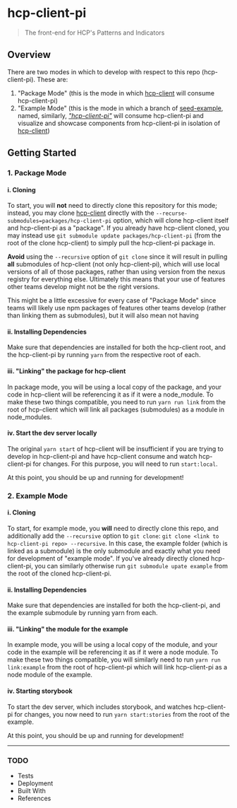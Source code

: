hcp-client-pi
===========
> The front-end for HCP's Patterns and Indicators

## Overview
There are two modes in which to develop with respect to this repo (hcp-client-pi). These are:
1. "Package Mode" (this is the mode in which [hcp-client](https://git.rochedevops.accentureanalytics.com/rangle/hcp-client) will consume hcp-client-pi)
2. "Example Mode" (this is the mode in which a branch of [seed-example](https://git.rochedevops.accentureanalytics.com/rangle/seed-example), named, similarly, [_"hcp-client-pi"_](https://git.rochedevops.accentureanalytics.com/rangle/seed-example/tree/hcp-client-pi) will consume hcp-client-pi and visualize and showcase components from hcp-client-pi in isolation of [hcp-client](https://git.rochedevops.accentureanalytics.com/rangle/hcp-client))

## Getting Started
### 1. Package Mode
#### i. Cloning
To start, you will **not** need to directly clone this repository for this mode; instead, you may clone [hcp-client](https://git.rochedevops.accentureanalytics.com/rangle/hcp-client) directly with the `--recurse-submodules=packages/hcp-client-pi` option, which will clone hcp-client itself and hcp-client-pi as a "package". If you already have hcp-client cloned, you may instead use `git submodule update packages/hcp-client-pi` (from the root of the clone hcp-client) to simply pull the hcp-client-pi package in.

**Avoid** using the `--recursive` option of `git clone` since it will result in pulling **all** submodules of hcp-client (not only hcp-client-pi), which will use local versions of all of those packages, rather than using version from the nexus registry for everything else. Ultimately this means that your use of features other teams develop might not be the right versions.

This might be a little excessive for every case of "Package Mode" since teams will likely use npm packages of features other teams develop (rather than linking them as submodules), but it will also mean not having

#### ii. Installing Dependencies
Make sure that dependencies are installed for both the hcp-client root, and the hcp-client-pi by running `yarn` from the respective root of each.

#### iii. "Linking" the package for hcp-client
In package mode, you will be using a local copy of the package, and your code in hcp-client will be referencing it as if it were a node_module. To make these two things compatible, you need to run `yarn run link` from the root of hcp-client which will link all packages (submodules) as a module in node_modules.

#### iv. Start the dev server locally
The original `yarn start` of hcp-client will be insufficient if you are trying to develop in hcp-client-pi and have hcp-client consume and watch hcp-client-pi for changes. For this purpose, you will need to run `start:local`.

At this point, you should be up and running for development!

### 2. Example Mode
#### i. Cloning
To start, for example mode, you **will** need to directly clone this repo, and additionally add the `--recursive` option to `git clone`: `git clone <link to hcp-client-pi repo> --recursive`.  In this case, the example folder (which is linked as a submodule) is the only submodule and exactly what you need for development of "example mode". If you've already directly cloned hcp-client-pi, you can similarly otherwise run `git submodule upate example` from the root of the cloned hcp-client-pi.

#### ii. Installing Dependencies
Make sure that dependencies are installed for both the hcp-client-pi, and the example submodule by running yarn from each.

#### iii. "Linking" the module for the example
In example mode, you will be using a local copy of the module, and your code in the example will be referencing it as if it were a node module. To make these two things compatible, you will similarly need to run `yarn run link:example` from the root of hcp-client-pi which will link hcp-client-pi as a node module of the example.

#### iv. Starting storybook
To start the dev server, which includes storybook, and watches hcp-client-pi for changes, you now need to run `yarn start:stories` from the root of the example.

At this point, you should be up and running for development!


-----------
### TODO
* Tests
* Deployment
* Built With
* References
